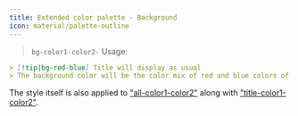 ```yaml
---
title: Extended color palette - Background
icon: material/palette-outline
---
```


> `bg-color1-color2-`
Usage:
```md
> [!tip|bg-red-blue] Title will display as usual
> The background color will be the color mix of red and blue colors of this theme
```

The style itself is also applied to ["all-color1-color2"](../combined-styling/page-10.md) along with ["title-color1-color2"](../title-styling/page-10.md).